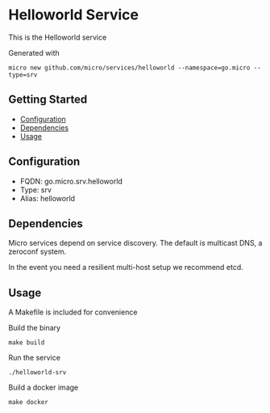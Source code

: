 # Helloworld Service

This is the Helloworld service

Generated with

```
micro new github.com/micro/services/helloworld --namespace=go.micro --type=srv
```

## Getting Started

- [Configuration](#configuration)
- [Dependencies](#dependencies)
- [Usage](#usage)

## Configuration

- FQDN: go.micro.srv.helloworld
- Type: srv
- Alias: helloworld

## Dependencies

Micro services depend on service discovery. The default is multicast DNS, a zeroconf system.

In the event you need a resilient multi-host setup we recommend etcd.

## Usage

A Makefile is included for convenience

Build the binary

```
make build
```

Run the service
```
./helloworld-srv
```

Build a docker image
```
make docker
```
